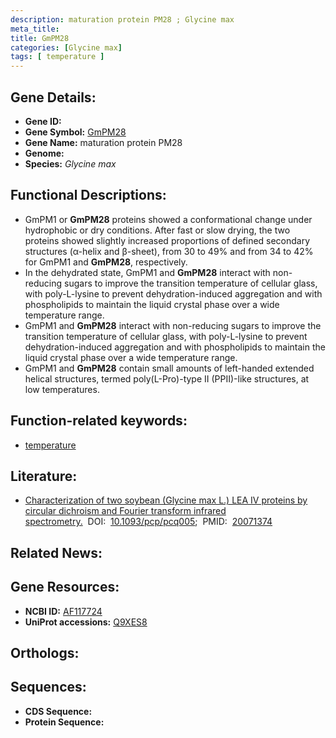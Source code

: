 ```yaml
---
description: maturation protein PM28 ; Glycine max
meta_title:
title: GmPM28
categories: [Glycine max]
tags: [ temperature ]
---
```


## Gene Details:
- **Gene ID:** []()
- **Gene Symbol:** <u>GmPM28</u>
- **Gene Name:** maturation protein PM28
- **Genome:** []()
- **Species:** *Glycine max*

## Functional Descriptions:
   - GmPM1 or **GmPM28** proteins showed a conformational change under hydrophobic or dry conditions. After fast or slow drying, the two proteins showed slightly increased proportions of defined secondary structures (α-helix and β-sheet), from 30 to 49% and from 34 to 42% for GmPM1 and **GmPM28**, respectively.
   - In the dehydrated state, GmPM1 and **GmPM28** interact with non-reducing sugars to improve the transition temperature of cellular glass, with poly-L-lysine to prevent dehydration-induced aggregation and with phospholipids to maintain the liquid crystal phase over a wide temperature range.
   - GmPM1 and **GmPM28** interact with non-reducing sugars to improve the transition temperature of cellular glass, with poly-L-lysine to prevent dehydration-induced aggregation and with phospholipids to maintain the liquid crystal phase over a wide temperature range.
   - GmPM1 and **GmPM28** contain small amounts of left-handed extended helical structures, termed poly(L-Pro)-type II (PPII)-like structures, at low temperatures.

## Function-related keywords:
   - [temperature](/tags/temperature/)

## Literature:
   - [Characterization of two soybean (Glycine max L.) LEA IV proteins by circular dichroism and Fourier transform infrared spectrometry.](https://doi.org/10.1093/pcp/pcq005)&nbsp;&nbsp;DOI:&nbsp;&nbsp;[10.1093/pcp/pcq005](https://doi.org/10.1093/pcp/pcq005);&nbsp;&nbsp;PMID:&nbsp;&nbsp;[20071374](https://pubmed.ncbi.nlm.nih.gov/20071374/)

## Related News:

## Gene Resources:
- **NCBI ID:**  [AF117724](https://www.ncbi.nlm.nih.gov/gene/?term=AF117724)
- **UniProt accessions:**  [Q9XES8](https://www.uniprot.org/uniprotkb/Q9XES8/entry)

## Orthologs:

## Sequences:
- **CDS Sequence:**
- **Protein Sequence:**

